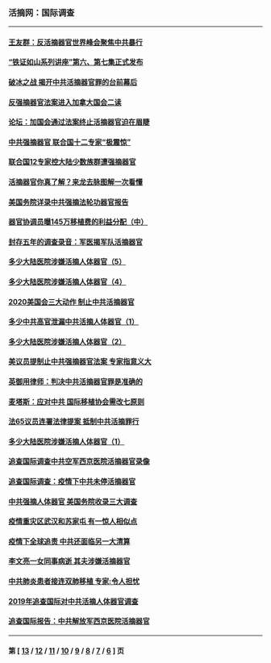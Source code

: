 ### 活摘网：国际调查
---
#### [王友群：反活摘器官世界峰会聚焦中共暴行](../../pages/nf5947/n13250738.md?10180430) 
#### [“铁证如山系列讲座”第六、第七集正式发布](../../pages/nf5947/n13106287.md?10180430) 
#### [破冰之战 揭开中共活摘器官罪的台前幕后](../../pages/nf5947/n13082457.md?10180430) 
#### [反强摘器官法案进入加拿大国会二读](../../pages/nf5947/n13033450.md?10180430) 
#### [论坛：加国会通过法案终止活摘器官迫在眉睫](../../pages/nf5947/n13029839.md?10180430) 
#### [中共强摘器官 联合国十二专家“极震惊”](../../pages/nf5947/n13024313.md?10180430) 
#### [联合国12专家控大陆少数族群遭强摘器官](../../pages/nf5947/n13023877.md?10180430) 
#### [活摘器官你真了解？来龙去脉图解一次看懂](../../pages/nf5947/n13013820.md?10180430) 
#### [美国务院详录中共强摘法轮功器官报告](../../pages/nf5947/n12944519.md?10180430) 
#### [器官协调员曝145万移植费的利益分配（中）](../../pages/nf5947/n12894547.md?10180430) 
#### [封存五年的调查录音：军医揭军队活摘器官](../../pages/nf5947/n12798692.md?10180430) 
#### [多少大陆医院涉嫌活摘人体器官（5）](../../pages/nf5947/n12768383.md?10180430) 
#### [多少大陆医院涉嫌活摘人体器官（4）](../../pages/nf5947/n12664434.md?10180430) 
#### [2020美国会三大动作 制止中共活摘器官](../../pages/nf5947/n12682004.md?10180430) 
#### [多少中共高官泄漏中共活摘人体器官（1）](../../pages/nf5947/n12671234.md?10180430) 
#### [多少大陆医院涉嫌活摘人体器官（2）](../../pages/nf5947/n12655589.md?10180430) 
#### [美议员提制止中共强摘器官法案 专家指意义大](../../pages/nf5947/n12630561.md?10180430) 
#### [英御用律师：判决中共活摘器官罪是准确的](../../pages/nf5947/n12580740.md?10180430) 
#### [麦塔斯：应对中共 国际移植协会需改七原则](../../pages/nf5947/n12514711.md?10180430) 
#### [法65议员连署法律提案 抵制中共活摘罪行](../../pages/nf5947/n12437047.md?10180430) 
#### [多少大陆医院涉嫌活摘人体器官（1）](../../pages/nf5947/n12414284.md?10180430) 
#### [追查国际调查中共空军西京医院活摘器官录像](../../pages/nf5947/n12348837.md?10180430) 
#### [追查国际调查：疫情下中共未停活摘器官](../../pages/nf5947/n12273415.md?10180430) 
#### [中共强摘人体器官 美国务院收录三大调查](../../pages/nf5947/n12181488.md?10180430) 
#### [疫情重灾区武汉和苏家屯 有一惊人相似点](../../pages/nf5947/n12150824.md?10180430) 
#### [疫情下全球追责 中共还面临另一大清算](../../pages/nf5947/n12070397.md?10180430) 
#### [李文亮一女同事病逝 其夫涉嫌活摘器官](../../pages/nf5947/n11957882.md?10180430) 
#### [中共肺炎患者接连双肺移植 专家:令人担忧](../../pages/nf5947/n11945516.md?10180430) 
#### [2019年追查国际对中共活摘人体器官调查](../../pages/nf5947/n11917733.md?10180430) 
#### [追查国际报告：中共解放军西京医院活摘器官](../../pages/nf5947/n11838359.md?10180430) 

---
#### 第 [ [13](./13.md?10180430) / [12](./12.md?10180430) / [11](./11.md?10180430) / [10](./10.md?10180430) / [9](./9.md?10180430) / [8](./8.md?10180430) / [7](./7.md?10180430) / [6](./6.md?10180430) ] 页
